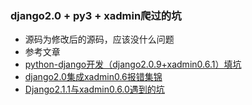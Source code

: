 ### django2.0 + py3 + xadmin爬过的坑

- 源码为修改后的源码，应该没什么问题
- 参考文章
- [python-django开发（django2.0.9+xadmin0.6.1）填坑](https://blog.csdn.net/jehon/article/details/84851611)
- [django2.0集成xadmin0.6报错集锦](http://www.mamicode.com/info-detail-2362444.html)
- [Django2.1.1与xadmin0.6.0遇到的坑](https://blog.51cto.com/xvjunjie/2235370)
